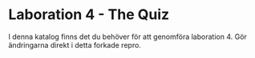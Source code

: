 Laboration 4 - The Quiz
============================

I denna katalog finns det du behöver för att genomföra laboration 4. Gör ändringarna direkt i detta forkade repro.


